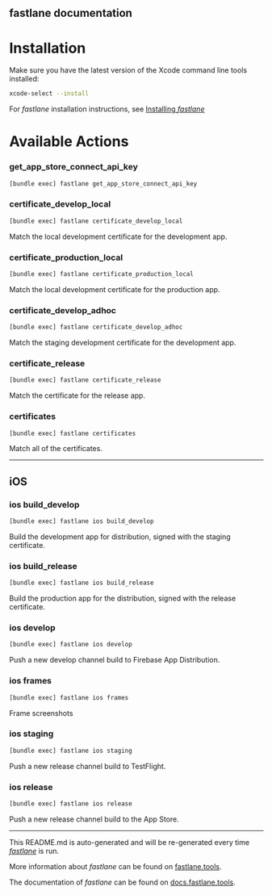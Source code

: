 fastlane documentation
----

# Installation

Make sure you have the latest version of the Xcode command line tools installed:

```sh
xcode-select --install
```

For _fastlane_ installation instructions, see [Installing _fastlane_](https://docs.fastlane.tools/#installing-fastlane)

# Available Actions

### get_app_store_connect_api_key

```sh
[bundle exec] fastlane get_app_store_connect_api_key
```



### certificate_develop_local

```sh
[bundle exec] fastlane certificate_develop_local
```

Match the local development certificate for the development app.

### certificate_production_local

```sh
[bundle exec] fastlane certificate_production_local
```

Match the local development certificate for the production app.

### certificate_develop_adhoc

```sh
[bundle exec] fastlane certificate_develop_adhoc
```

Match the staging development certificate for the development app.

### certificate_release

```sh
[bundle exec] fastlane certificate_release
```

Match the certificate for the release app.

### certificates

```sh
[bundle exec] fastlane certificates
```

Match all of the certificates.

----


## iOS

### ios build_develop

```sh
[bundle exec] fastlane ios build_develop
```

Build the development app for distribution, signed with the staging certificate.

### ios build_release

```sh
[bundle exec] fastlane ios build_release
```

Build the production app for the distribution, signed with the release certificate.

### ios develop

```sh
[bundle exec] fastlane ios develop
```

Push a new develop channel build to Firebase App Distribution.

### ios frames

```sh
[bundle exec] fastlane ios frames
```

Frame screenshots

### ios staging

```sh
[bundle exec] fastlane ios staging
```

Push a new release channel build to TestFlight.

### ios release

```sh
[bundle exec] fastlane ios release
```

Push a new release channel build to the App Store.

----

This README.md is auto-generated and will be re-generated every time [_fastlane_](https://fastlane.tools) is run.

More information about _fastlane_ can be found on [fastlane.tools](https://fastlane.tools).

The documentation of _fastlane_ can be found on [docs.fastlane.tools](https://docs.fastlane.tools).
